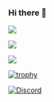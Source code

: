### Hi there 👋





![](https://komarev.com/ghpvc/?username=marshxan&style=flat-square&color=ff69b4)
 
<img src="https://github-readme-stats.vercel.app/api/?username=Marshxan&count_private=true&theme=tokyonight&showicons=true">   

<img src="https://github-readme-stats.vercel.app/api/top-langs/?username=Marshxan&langs_count=5&theme=tokyonight"><br>    

[![trophy](https://github-profile-trophy.vercel.app/?username=Marshxan&theme=onestar&no-bg=false&title=Organizations,Commits,Repositories)](https://github-profile-trophy.vercel.app/?username=Marshxan&theme=onestar&no-bg=false)    

[![Discord](https://lanyard.cnrad.dev/api/931980616344416316)](https://discord.gg/dB7aTvKfpf)
